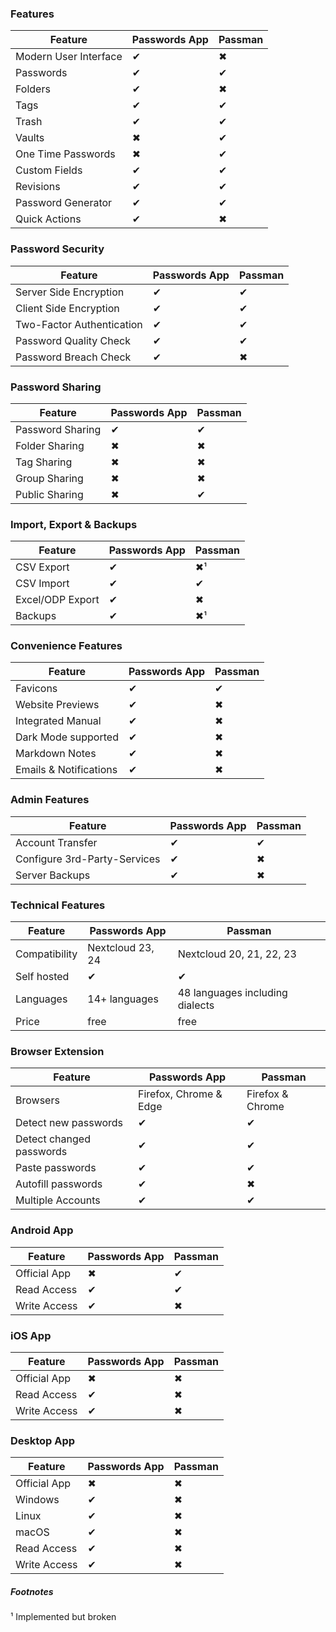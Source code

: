 
### Features
| Feature               | Passwords App | Passman |
|-----------------------|---------------|---------|
| Modern User Interface | ✔             | ✖       |
| Passwords             | ✔             | ✔       |
| Folders               | ✔             | ✖       |
| Tags                  | ✔             | ✔       |
| Trash                 | ✔             | ✔       |
| Vaults                | ✖             | ✔       |
| One Time Passwords    | ✖             | ✔       |
| Custom Fields         | ✔             | ✔       |
| Revisions             | ✔             | ✔       |
| Password Generator    | ✔             | ✔       |
| Quick Actions         | ✔             | ✖       |


### Password Security
| Feature                   | Passwords App | Passman |
|---------------------------|---------------|---------|
| Server Side Encryption    | ✔             | ✔       |
| Client Side Encryption    | ✔             | ✔       |
| Two-Factor Authentication | ✔             | ✔       |
| Password Quality Check    | ✔             | ✔       |
| Password Breach Check     | ✔             | ✖       |


### Password Sharing
| Feature          | Passwords App | Passman |
|------------------|---------------|---------|
| Password Sharing | ✔             | ✔       |
| Folder Sharing   | ✖             | ✖       |
| Tag Sharing      | ✖             | ✖       |
| Group Sharing    | ✖             | ✖       |
| Public Sharing   | ✖             | ✔       |


### Import, Export & Backups
| Feature          | Passwords App | Passman |
|------------------|---------------|---------|
| CSV Export       | ✔             | ✖¹      |
| CSV Import       | ✔             | ✔       |
| Excel/ODP Export | ✔             | ✖       |
| Backups          | ✔             | ✖¹      |


### Convenience Features
| Feature                | Passwords App | Passman |
|------------------------|---------------|---------|
| Favicons               | ✔             | ✔       |
| Website Previews       | ✔             | ✖       |
| Integrated Manual      | ✔             | ✖       |
| Dark Mode supported    | ✔             | ✖       |
| Markdown Notes         | ✔             | ✖       |
| Emails & Notifications | ✔             | ✖       |


### Admin Features
| Feature                      | Passwords App | Passman |
|------------------------------|---------------|---------|
| Account Transfer             | ✔             | ✔       |
| Configure 3rd-Party-Services | ✔             | ✖       |
| Server Backups               | ✔             | ✖       |


### Technical Features
| Feature       | Passwords App    | Passman                         |
|---------------|------------------|---------------------------------|
| Compatibility | Nextcloud 23, 24 | Nextcloud 20, 21, 22, 23        |
| Self hosted   | ✔                | ✔                               |
| Languages     | 14+ languages    | 48 languages including dialects |
| Price         | free             | free                            |


### Browser Extension
| Feature                  | Passwords App          | Passman          |
|--------------------------|------------------------|------------------|
| Browsers                 | Firefox, Chrome & Edge | Firefox & Chrome |
| Detect new passwords     | ✔                      | ✔                |
| Detect changed passwords | ✔                      | ✔                |
| Paste passwords          | ✔                      | ✔                |
| Autofill passwords       | ✔                      | ✖                |
| Multiple Accounts        | ✔                      | ✔                |


### Android App
| Feature      | Passwords App | Passman |
|--------------|---------------|---------|
| Official App | ✖             | ✔       |
| Read Access  | ✔             | ✔       |
| Write Access | ✔             | ✖       |


### iOS App
| Feature      | Passwords App | Passman |
|--------------|---------------|---------|
| Official App | ✖             | ✖       |
| Read Access  | ✔             | ✖       |
| Write Access | ✔             | ✖       |


### Desktop App
| Feature      | Passwords App | Passman |
|--------------|---------------|---------|
| Official App | ✖             | ✖       |
| Windows      | ✔             | ✖       |
| Linux        | ✔             | ✖       |
| macOS        | ✔             | ✖       |
| Read Access  | ✔             | ✖       |
| Write Access | ✔             | ✖       |

##### Footnotes
¹ Implemented but broken